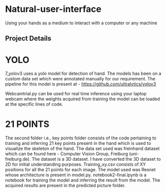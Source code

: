 # Natural-user-interface
Using your hands as a medium to interact with a computer or any machine




## Project Details

# YOLO

7_yolov3 uses a yolo model for detection of hand. The models has been on a custom data set which were annotated manually for our requirement. The pipeline for this model is present at  - https://github.com/ultralytics/yolov3

Webcamtrial.py can be used for real time inference using your laptop webcam where the weights acquired from training the model can be loaded at the specific lines of code.

# 21 POINTS

The second folder i.e., key points folder consists of the code pertaining to training and inferring 21 key points present in the hand which is used to visualize the skeleton of the hand. The data set used was freinhand dataset which can be found here - Computer Vision Group, Freiburg (uni-freiburg.de). The dataset is a 3D dataset. I have converted the 3D dataset to 2D for initial understanding purposes. Training_xy.csv consists of XY positions for all the 21 points for each image. The model used was Resnet whose architecture is present in model.py. notebook2-final.ipynb is a notebook for training the model and inferring the result from the model. The acquired results are present in the predicted picture folder.



